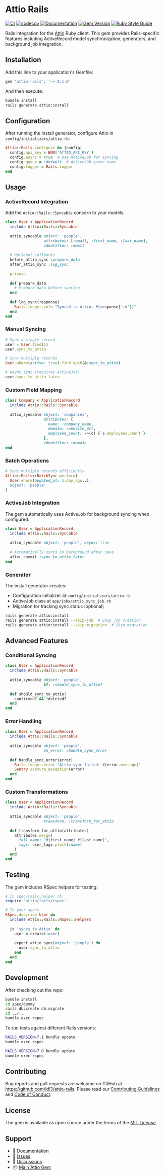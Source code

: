 # Attio Rails

[![CI](https://github.com/idl3/attio-rails/actions/workflows/ci.yml/badge.svg?branch=master)](https://github.com/idl3/attio-rails/actions/workflows/ci.yml)
[![codecov](https://codecov.io/gh/idl3/attio-rails/branch/master/graph/badge.svg)](https://codecov.io/gh/idl3/attio-rails)
[![Documentation](https://img.shields.io/badge/docs-yard-blue.svg)](https://idl3.github.io/attio-rails)
[![Gem Version](https://badge.fury.io/rb/attio-rails.svg)](https://badge.fury.io/rb/attio-rails)
[![Ruby Style Guide](https://img.shields.io/badge/code_style-rubocop-brightgreen.svg)](https://github.com/rubocop/rubocop)

Rails integration for the [Attio](https://github.com/idl3/attio) Ruby client. This gem provides Rails-specific features including ActiveRecord model synchronization, generators, and background job integration.

## Installation

Add this line to your application's Gemfile:

```ruby
gem 'attio-rails', '~> 0.1.0'
```

And then execute:

```bash
bundle install
rails generate attio:install
```

## Configuration

After running the install generator, configure Attio in `config/initializers/attio.rb`:

```ruby
Attio::Rails.configure do |config|
  config.api_key = ENV['ATTIO_API_KEY']
  config.async = true  # Use ActiveJob for syncing
  config.queue = :default  # ActiveJob queue name
  config.logger = Rails.logger
end
```

## Usage

### ActiveRecord Integration

Add the `Attio::Rails::Syncable` concern to your models:

```ruby
class User < ApplicationRecord
  include Attio::Rails::Syncable
  
  attio_syncable object: 'people',
                 attributes: [:email, :first_name, :last_name],
                 identifier: :email
  
  # Optional callbacks
  before_attio_sync :prepare_data
  after_attio_sync :log_sync
  
  private
  
  def prepare_data
    # Prepare data before syncing
  end
  
  def log_sync(response)
    Rails.logger.info "Synced to Attio: #{response['id']}"
  end
end
```

### Manual Syncing

```ruby
# Sync a single record
user = User.find(1)
user.sync_to_attio

# Sync multiple records
User.where(active: true).find_each(&:sync_to_attio)

# Async sync (requires ActiveJob)
user.sync_to_attio_later
```

### Custom Field Mapping

```ruby
class Company < ApplicationRecord
  include Attio::Rails::Syncable
  
  attio_syncable object: 'companies',
                 attributes: {
                   name: :company_name,
                   domain: :website_url,
                   employee_count: ->(c) { c.employees.count }
                 },
                 identifier: :domain
end
```

### Batch Operations

```ruby
# Sync multiple records efficiently
Attio::Rails::BatchSync.perform(
  User.where(updated_at: 1.day.ago..),
  object: 'people'
)
```

### ActiveJob Integration

The gem automatically uses ActiveJob for background syncing when configured:

```ruby
class User < ApplicationRecord
  include Attio::Rails::Syncable
  
  attio_syncable object: 'people', async: true
  
  # Automatically syncs in background after save
  after_commit :sync_to_attio_later
end
```

### Generator

The install generator creates:
- Configuration initializer at `config/initializers/attio.rb`
- ActiveJob class at `app/jobs/attio_sync_job.rb`
- Migration for tracking sync status (optional)

```bash
rails generate attio:install
rails generate attio:install --skip-job  # Skip job creation
rails generate attio:install --skip-migration  # Skip migration
```

## Advanced Features

### Conditional Syncing

```ruby
class User < ApplicationRecord
  include Attio::Rails::Syncable
  
  attio_syncable object: 'people',
                 if: :should_sync_to_attio?
  
  def should_sync_to_attio?
    confirmed? && !deleted?
  end
end
```

### Error Handling

```ruby
class User < ApplicationRecord
  include Attio::Rails::Syncable
  
  attio_syncable object: 'people',
                 on_error: :handle_sync_error
  
  def handle_sync_error(error)
    Rails.logger.error "Attio sync failed: #{error.message}"
    Sentry.capture_exception(error)
  end
end
```

### Custom Transformations

```ruby
class User < ApplicationRecord
  include Attio::Rails::Syncable
  
  attio_syncable object: 'people',
                 transform: :transform_for_attio
  
  def transform_for_attio(attributes)
    attributes.merge(
      full_name: "#{first_name} #{last_name}",
      tags: user_tags.pluck(:name)
    )
  end
end
```

## Testing

The gem includes RSpec helpers for testing:

```ruby
# In spec/rails_helper.rb
require 'attio/rails/rspec'

# In your specs
RSpec.describe User do
  include Attio::Rails::RSpec::Helpers
  
  it 'syncs to Attio' do
    user = create(:user)
    
    expect_attio_sync(object: 'people') do
      user.sync_to_attio
    end
  end
end
```

## Development

After checking out the repo:

```bash
bundle install
cd spec/dummy
rails db:create db:migrate
cd ../..
bundle exec rspec
```

To run tests against different Rails versions:

```bash
RAILS_VERSION=7.1 bundle update
bundle exec rspec

RAILS_VERSION=7.0 bundle update
bundle exec rspec
```

## Contributing

Bug reports and pull requests are welcome on GitHub at https://github.com/idl3/attio-rails. Please read our [Contributing Guidelines](CONTRIBUTING.md) and [Code of Conduct](CODE_OF_CONDUCT.md).

## License

The gem is available as open source under the terms of the [MIT License](https://opensource.org/licenses/MIT).

## Support

- 📖 [Documentation](https://idl3.github.io/attio-rails)
- 🐛 [Issues](https://github.com/idl3/attio-rails/issues)
- 💬 [Discussions](https://github.com/idl3/attio-rails/discussions)
- 📦 [Main Attio Gem](https://github.com/idl3/attio)